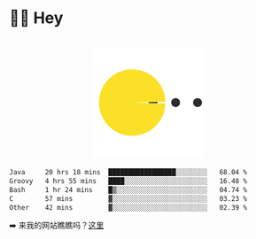 
# 👋🏻 Hey
<div align="center">
	<br>
	<img src="https://raw.githubusercontent.com/Aniket965/Aniket965/master/pacman.svg?sanitize=true" width="200" height="200">
	<br>
</div>

<!--START_SECTION:waka-->
```text
Java     20 hrs 18 mins  █████████████████░░░░░░░░   68.04 % 
Groovy   4 hrs 55 mins   ████░░░░░░░░░░░░░░░░░░░░░   16.48 % 
Bash     1 hr 24 mins    █▒░░░░░░░░░░░░░░░░░░░░░░░   04.74 % 
C        57 mins         ▓░░░░░░░░░░░░░░░░░░░░░░░░   03.23 % 
Other    42 mins         ▓░░░░░░░░░░░░░░░░░░░░░░░░   02.39 % 
```
<!--END_SECTION:waka-->

 ➡️  来我的网站瞧瞧吗？[这里](https://www.shaolongfei.com)
